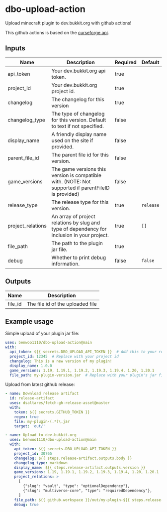# dbo-upload-action
Upload minecraft plugin to dev.bukkit.org with github actions!

This github actions is based on the [curseforge api](https://support.curseforge.com/en/support/solutions/articles/9000197321-curseforge-api).

## Inputs
| Name | Description | Required | Default |
| --- | --- | --- | --- |
| api_token | Your dev.bukkit.org api token. | true | |
| project_id | Your dev.bukkit.org project id. | true | |
| changelog | The changelog for this version | true | |
| changelog_type | The type of changelog for this version. Default to text if not specified. | false | |
| display_name | A friendly display name used on the site if provided. | false | |
| parent_file_id | The parent file id for this version. | false | |
| game_versions | The game versions this version is compatible with. (NOTE: Not supported if parentFileID is provided) | false | |
| release_type | The release type for this version. | true | `release` |
| project_relations | An array of project relations by slug and type of dependency for inclusion in your project. | true | `[]` |
| file_path | The path to the plugin jar file. | true | |
| debug | Whether to print debug information. | false | `false` |

## Outputs
| Name | Description |
| --- | --- |
| file_id | The file id of the uploaded file |

## Example usage
Simple upload of your plugin jar file:
```yaml
uses: benwoo1110/dbo-upload-action@main
with:
  api_token: ${{ secrets.DBO_UPLOAD_API_TOKEN }}  # Add this to your repo's secrets
  project_id: 12345  # Replace with your project id
  changelog: This is a new version of my plugin!
  display_name: 1.0.0
  game_versions: 1.19, 1.19.1, 1.19.2, 1.19.3, 1.19.4, 1.20, 1.20.1
  file_path: my-plugin-version.jar  # Replace with your plugin's jar file
```

Upload from latest github release:
```yaml
- name: Download release artifact
  id: release-artifact
  uses: dsaltares/fetch-gh-release-asset@master
  with:
    token: ${{ secrets.GITHUB_TOKEN }}
    regex: true
    file: my-plugin-(.*)\.jar
    target: 'out/'

- name: Upload to dev.bukkit.org
  uses: benwoo1110/dbo-upload-action@main
  with:
    api_token: ${{ secrets.DBO_UPLOAD_API_TOKEN }}
    project_id: 30765
    changelog: ${{ steps.release-artifact.outputs.body }}
    changelog_type: markdown
    display_name: ${{ steps.release-artifact.outputs.version }}
    game_versions: 1.19, 1.19.1, 1.19.2, 1.19.3, 1.19.4, 1.20, 1.20.1
    project_relations: >
      [
        {"slug": "vault", "type": "optionalDependency"},
        {"slug": "multiverse-core", "type": "requiredDependency"},
      ]
    file_path: ${{ github.workspace }}/out/my-plugin-${{ steps.release-artifact.outputs.version }}.jar
    debug: true
  ```
